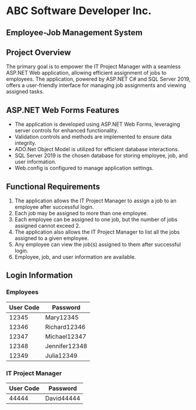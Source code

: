 # ABC Software Developer Inc.
## Employee-Job Management System

## Project Overview
The primary goal is to empower the IT Project Manager with a seamless ASP.NET Web application, allowing efficient assignment of jobs to employees. The application, powered by ASP.NET C# and SQL Server 2019, offers a user-friendly interface for managing job assignments and viewing assigned tasks.

## ASP.NET Web Forms Features
- The application is developed using ASP.NET Web Forms, leveraging server controls for enhanced functionality.
- Validation controls and methods are implemented to ensure data integrity.
- ADO.Net Object Model is utilized for efficient database interactions.
- SQL Server 2019 is the chosen database for storing employee, job, and user information.
- Web.config is configured to manage application settings.

## Functional Requirements
1. The application allows the IT Project Manager to assign a job to an employee after successful login.
2. Each job may be assigned to more than one employee.
3. Each employee can be assigned to one job, but the number of jobs assigned cannot exceed 2.
4. The application also allows the IT Project Manager to list all the jobs assigned to a given employee.
5. Any employee can view the job(s) assigned to them after successful login.
6. Employee, job, and user information are available.

## Login Information
### Employees
| User Code | Password       |
|-----------|----------------|
| 12345     | Mary12345      |
| 12346     | Richard12346   |
| 12347     | Michael12347   |
| 12348     | Jennifer12348  |
| 12349     | Julia12349     |

### IT Project Manager
| User Code | Password    |
|-----------|-------------|
| 44444     | David44444  |
